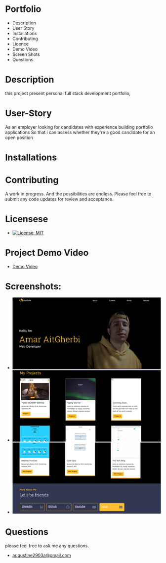 # Portfolio

* Description
* User Story 
* Installations
* Contributing
* Licence
* Demo Video
* Screen Shots
* Questions

# Description 
this project present personal full stack development portfolio,

# User-Story

As an employer looking for candidates with experience building portfolio applications
So that i can assess whether they're a good candidate for an open position 

# Installations


# Contributing 
A work in progress. And the possibilities are endless.
Please feel free to submit any code updates for review and acceptance.

# Licensese 
 * [![License: MIT](https://img.shields.io/badge/License-MIT-yellow.svg)](https://opensource.org/licenses/MIT)

# Project Demo Video
 * [Demo Video](https://watch.screencastify.com/v/XcpfBM1F9bDahvo9oQ5G)


 # Screenshots:
 * ![Screenshoot1](images/image1.png)
 * ![Screenshoot1](images/image2.png)
 * ![Screenshoot1](images/image3.png)
 
 
# Questions
 please feel free to ask me any questions.

 * augustine2903a@gmail.com




